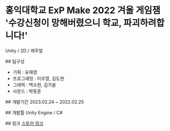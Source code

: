 # 홍익대학교 ExP Make 2022 겨울 게임잼 '수강신청이 망해버렸으니 학교, 파괴하려합니다!'
 Unity / 2D / 캐주얼 
  
 ## 팀구성 
 * 기획 : 유재영
 * 프로그래밍 : 이우열, 김도현 
 * 그래픽 : 백소현, 김가을
 * 사운드 : 박동훈
  
 ## 개발기간 
 2023.02.24 ~ 2022.02.25 
  
 ## 개발툴 
 Unity Engine / C# 
  
 ## 링크 
 [스토어 링크](https://play.google.com/store/apps/details?id=com.ExPStudio.HongDaeBreaker)
